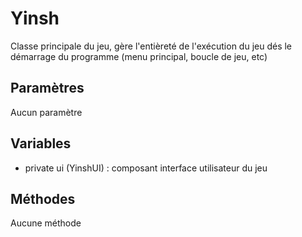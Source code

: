 # Yinsh
Classe principale du jeu, gère l'entièreté de l'exécution du jeu dés le démarrage du programme (menu principal, boucle de jeu, etc)
## Paramètres
Aucun paramètre
## Variables
- private ui (YinshUI) : composant interface utilisateur du jeu
## Méthodes
Aucune méthode